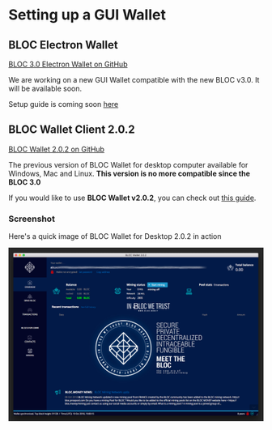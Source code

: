 # Setting up a GUI Wallet

## BLOC Electron Wallet

[BLOC 3.0 Electron Wallet on GitHub](https://github.com/furiousteam/BLOC-Electron-Wallet)

We are working on a new GUI Wallet compatible with the new BLOC v3.0. It will be available soon.

Setup guide is coming soon [here](#)

## BLOC Wallet Client 2.0.2

[BLOC Wallet 2.0.2 on GitHub](https://github.com/BLOC-bloc-wallet)

The previous version of BLOC Wallet for desktop computer available for Windows, Mac and Linux.
**This version is no more compatible since the BLOC 3.0**

If you would like to use **BLOC Wallet v2.0.2**, you can check out [this guide](../BLOC-GUI-Desktop-Wallet-V2).

### Screenshot

Here's a quick image of BLOC Wallet for Desktop 2.0.2 in action

![blocwallet](images/BLOC-gui-wallet/2.0.2/BLOC-gui-wallet-2.0.2.jpg)